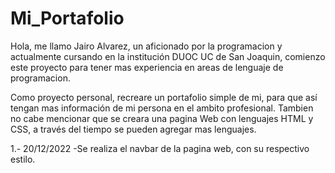 # Mi_Portafolio

Hola, me llamo Jairo Alvarez, un aficionado por la programacion y actualmente cursando en la institución DUOC UC de San Joaquin, comienzo este proyecto para tener mas experiencia en areas de lenguaje de programacion.

Como proyecto personal, recreare un portafolio simple de mi, para que así tengan mas información de mi persona en el ambito profesional. 
Tambien no cabe mencionar que se creara una pagina Web con lenguajes HTML y CSS, a través del tiempo se pueden agregar mas lenguajes.

1.- 20/12/2022
-Se realiza el navbar de la pagina web, con su respectivo estilo.
